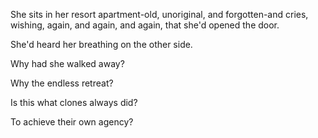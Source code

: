 She sits in her resort apartment-old, unoriginal, and forgotten-and cries, wishing, again, and again, and again, that she'd opened the door.

She'd heard her breathing on the other side.

Why had she walked away?

Why the endless retreat?

Is this what clones always did?

To achieve their own agency?